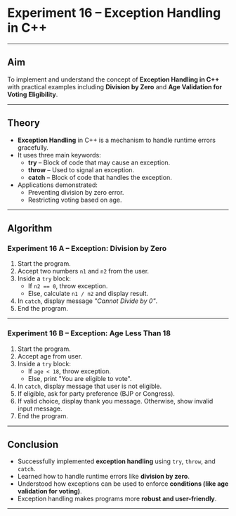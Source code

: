 # Experiment 16 – Exception Handling in C++

---

## Aim  
To implement and understand the concept of **Exception Handling in C++** with practical examples including **Division by Zero** and **Age Validation for Voting Eligibility**.  

---

## Theory  

- **Exception Handling** in C++ is a mechanism to handle runtime errors gracefully.  
- It uses three main keywords:  
  - **try** – Block of code that may cause an exception.  
  - **throw** – Used to signal an exception.  
  - **catch** – Block of code that handles the exception.  
- Applications demonstrated:  
  - Preventing division by zero error.  
  - Restricting voting based on age.  

---

## Algorithm  

### Experiment 16 A – Exception: Division by Zero  

1. Start the program.  
2. Accept two numbers `n1` and `n2` from the user.  
3. Inside a `try` block:  
   - If `n2 == 0`, throw exception.  
   - Else, calculate `n1 / n2` and display result.  
4. In `catch`, display message *"Cannot Divide by 0"*.  
5. End the program.  

---

### Experiment 16 B – Exception: Age Less Than 18  

1. Start the program.  
2. Accept age from user.  
3. Inside a `try` block:  
   - If `age < 18`, throw exception.  
   - Else, print "You are eligible to vote".  
4. In `catch`, display message that user is not eligible.  
5. If eligible, ask for party preference (BJP or Congress).  
6. If valid choice, display thank you message. Otherwise, show invalid input message.  
7. End the program.  

---

## Conclusion  

- Successfully implemented **exception handling** using `try`, `throw`, and `catch`.  
- Learned how to handle runtime errors like **division by zero**.  
- Understood how exceptions can be used to enforce **conditions (like age validation for voting)**.  
- Exception handling makes programs more **robust and user-friendly**.  

---
